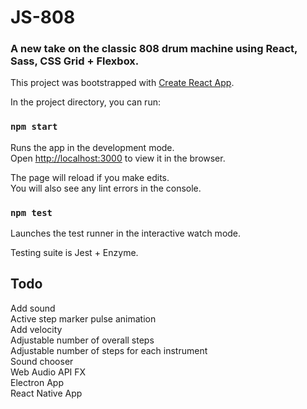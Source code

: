 # JS-808

### A new take on the classic 808 drum machine using React, Sass, CSS Grid + Flexbox.

This project was bootstrapped with [Create React App](https://github.com/facebookincubator/create-react-app). 

In the project directory, you can run:

### `npm start`

Runs the app in the development mode.<br>
Open [http://localhost:3000](http://localhost:3000) to view it in the browser.

The page will reload if you make edits.<br>
You will also see any lint errors in the console.

### `npm test`

Launches the test runner in the interactive watch mode.<br>

Testing suite is Jest + Enzyme.

## Todo
Add sound<br>
Active step marker pulse animation<br>
Add velocity<br>
Adjustable number of overall steps<br>
Adjustable number of steps for each instrument<br>
Sound chooser<br>
Web Audio API FX<br>
Electron App<br>
React Native App<br>
